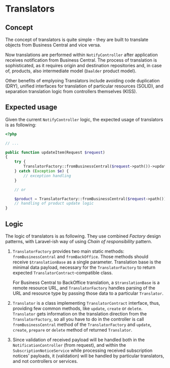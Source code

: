 # Translators

## Concept

The concept of translators is quite simple - they are built to translate objects from Business Central and vice versa.

Now translations are performed within `NotifyController` after application receives notification from Business Central.
The process of translation is sophisticated, as it requires origin and destination repositories and, in case of,
products, also intermediate model (`Daalder` product model).

Other benefits of emplyoing Translators include avoiding code duplication (DRY), unified interfaces for translation
of particular resources (SOLID), and separation translation logic from controllers themselves (KISS).

## Expected usage

Given the current `NotifyController` logic, the expected usage of translators is as following:

```php
<?php

// ...

public function updateItem(Request $request)
{
    try {
        TranslatorFactory::fromBusinessCentral($request->path())->update($request->all());
    } catch (Exception $e) {
        // exception handling
    }   

    // or

    $product = TranslatorFactory::fromBusinessCentral($request->path())->prepare($request->all());
    // handling of product update logic
}
```

## Logic

The logic of translators is as following. They use combined *Factory* design patterns, with Laravel-ish way
of using *Chain of responsibility* pattern.

1. `TranslatorFactory` provides two main static methods: `fromBusinessCentral` and `fromBackOffice`. Those methods
   should receive `$translationBase` as a single parameter. Translation base is the minimal data payload, necessary
   for the `TranslatorFactory` to return expected `TranslatorContract`-compatible class.
   
   For Business Central to BackOffice translation, a `$translationBase` is a remote resource URL, and `TranslatorFactory`
   handles parsing of the URL and resource type by passing those data to a particular `Translator`.
   
2. `Translator` is a class implementing `TranslatorContract` interface, thus, providing few common methods, like
   `update`, `create` or `delete`. `Translator` gets information on the translation direction from the `TranslatorFactory`,
   so all you have to do in the controller is call `fromBusinessCentral` method of the `TranslatorFactory` and
   `update`, `create`, `prepare` or `delete` method of returned `Translator`. 

3. Since validation of received payload will be handled both in the `NotificationController` (from request), and
   within the `SubscriptionNoticeService` while processing received subscription notices' payloads, it (validation)
   will be handled by particular translators, and not controllers or services.
